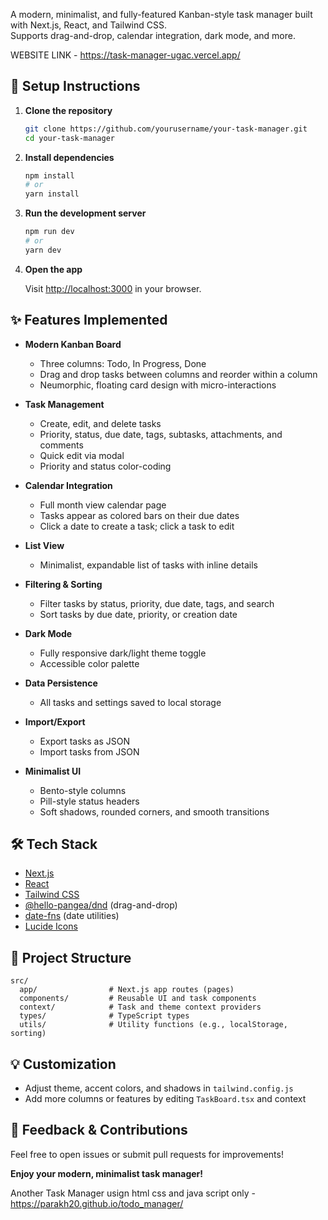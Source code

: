 
A modern, minimalist, and fully-featured Kanban-style task manager built with Next.js, React, and Tailwind CSS.  
Supports drag-and-drop, calendar integration, dark mode, and more.

WEBSITE LINK - https://task-manager-ugac.vercel.app/

## 🚀 Setup Instructions

1. **Clone the repository**
   ```bash
   git clone https://github.com/yourusername/your-task-manager.git
   cd your-task-manager
   ```

2. **Install dependencies**
   ```bash
   npm install
   # or
   yarn install
   ```

3. **Run the development server**
   ```bash
   npm run dev
   # or
   yarn dev
   ```

4. **Open the app**

   Visit [http://localhost:3000](http://localhost:3000) in your browser.

## ✨ Features Implemented

- **Modern Kanban Board**
  - Three columns: Todo, In Progress, Done
  - Drag and drop tasks between columns and reorder within a column
  - Neumorphic, floating card design with micro-interactions

- **Task Management**
  - Create, edit, and delete tasks
  - Priority, status, due date, tags, subtasks, attachments, and comments
  - Quick edit via modal
  - Priority and status color-coding

- **Calendar Integration**
  - Full month view calendar page
  - Tasks appear as colored bars on their due dates
  - Click a date to create a task; click a task to edit

- **List View**
  - Minimalist, expandable list of tasks with inline details

- **Filtering & Sorting**
  - Filter tasks by status, priority, due date, tags, and search
  - Sort tasks by due date, priority, or creation date

- **Dark Mode**
  - Fully responsive dark/light theme toggle
  - Accessible color palette

- **Data Persistence**
  - All tasks and settings saved to local storage

- **Import/Export**
  - Export tasks as JSON
  - Import tasks from JSON

- **Minimalist UI**
  - Bento-style columns
  - Pill-style status headers
  - Soft shadows, rounded corners, and smooth transitions

## 🛠️ Tech Stack

- [Next.js](https://nextjs.org/)
- [React](https://react.dev/)
- [Tailwind CSS](https://tailwindcss.com/)
- [@hello-pangea/dnd](https://github.com/hello-pangea/dnd) (drag-and-drop)
- [date-fns](https://date-fns.org/) (date utilities)
- [Lucide Icons](https://lucide.dev/)

## 📁 Project Structure

```
src/
  app/                # Next.js app routes (pages)
  components/         # Reusable UI and task components
  context/            # Task and theme context providers
  types/              # TypeScript types
  utils/              # Utility functions (e.g., localStorage, sorting)
```

## 💡 Customization

- Adjust theme, accent colors, and shadows in `tailwind.config.js`
- Add more columns or features by editing `TaskBoard.tsx` and context

## 📣 Feedback & Contributions

Feel free to open issues or submit pull requests for improvements!

**Enjoy your modern, minimalist task manager!**

Another Task Manager usign html css and java script only - https://parakh20.github.io/todo_manager/
